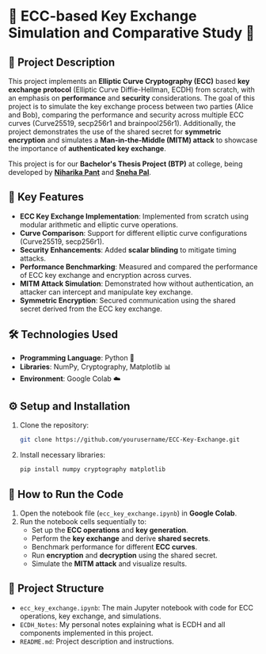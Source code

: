 # **🔐 ECC-based Key Exchange Simulation and Comparative Study 🔑**

## **📄 Project Description**

This project implements an **Elliptic Curve Cryptography (ECC)** based **key exchange protocol** (Elliptic Curve Diffie-Hellman, ECDH) from scratch, with an emphasis on **performance** and **security** considerations. The goal of this project is to simulate the key exchange process between two parties (Alice and Bob), comparing the performance and security across multiple ECC curves (Curve25519, secp256r1 and brainpool256r1). Additionally, the project demonstrates the use of the shared secret for **symmetric encryption** and simulates a **Man-in-the-Middle (MITM) attack** to showcase the importance of **authenticated key exchange**.

This project is for our **Bachelor's Thesis Project (BTP)** at college, being developed by **[Niharika Pant](https://github.com/NiharikaPant14/NiharikaPant14)** and **[Sneha Pal](https://github.com/Snehapal0709)**.

## **🔑 Key Features**
- **ECC Key Exchange Implementation**: Implemented from scratch using modular arithmetic and elliptic curve operations.
- **Curve Comparison**: Support for different elliptic curve configurations (Curve25519, secp256r1).
- **Security Enhancements**: Added **scalar blinding** to mitigate timing attacks.
- **Performance Benchmarking**: Measured and compared the performance of ECC key exchange and encryption across curves.
- **MITM Attack Simulation**: Demonstrated how without authentication, an attacker can intercept and manipulate key exchange.
- **Symmetric Encryption**: Secured communication using the shared secret derived from the ECC key exchange.

## **🛠️ Technologies Used**
- **Programming Language**: Python 🐍
- **Libraries**: NumPy, Cryptography, Matplotlib 📊
- **Environment**: Google Colab ☁️

## **⚙️ Setup and Installation**
1. Clone the repository:
   ```bash
   git clone https://github.com/yourusername/ECC-Key-Exchange.git
   ```

2. Install necessary libraries:
    ```bash
    pip install numpy cryptography matplotlib
    ```

## **🚀 How to Run the Code**

1. Open the notebook file (`ecc_key_exchange.ipynb`) in **Google Colab**.
2. Run the notebook cells sequentially to:
   - Set up the **ECC operations** and **key generation**.
   - Perform the **key exchange** and derive **shared secrets**.
   - Benchmark performance for different **ECC curves**.
   - Run **encryption** and **decryption** using the shared secret.
   - Simulate the **MITM attack** and visualize results.

## **📂 Project Structure**

- `ecc_key_exchange.ipynb`: The main Jupyter notebook with code for ECC operations, key exchange, and simulations.
- `ECDH_Notes`: My personal notes explaining what is ECDH and all components implemented in this project.
- `README.md`: Project description and instructions.
